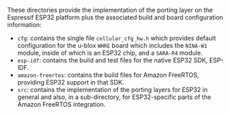 These directories provide the implementation of the porting layer on the Espressif ESP32 platform plus the associated build and board configuration information:

- `cfg`: contains the single file `cellular_cfg_hw.h` which provides default configuration for the u-blox `WHRE` board which includes the `NINA-W1` module, inside of which is an ESP32 chip, and a `SARA-R4` module.
- `esp-idf`: contains the build and test files for the native ESP32 SDK, ESP-IDF.
- `amazon-freertos`: contains the build files for Amazon FreeRTOS, providing ESP32 support in that SDK.
- `src`: contains the implementation of the porting layers for ESP32 in general and also, in a sub-directory, for ESP32-specific parts of the Amazon FreeRTOS integration.